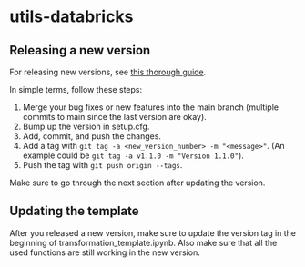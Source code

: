 # utils-databricks


## Releasing a new version

For releasing new versions, see [this thorough guide](https://py-pkgs.org/07-releasing-versioning.html).

In simple terms, follow these steps:
1. Merge your bug fixes or new features into the main branch (multiple commits to main since the last version are okay).
2. Bump up the version in setup.cfg.
3. Add, commit, and push the changes.
4. Add a tag with `git tag -a <new_version_number> -m "<message>"`. (An example could be `git tag -a v1.1.0 -m "Version 1.1.0"`).
5. Push the tag with `git push origin --tags`.

Make sure to go through the next section after updating the version.

## Updating the template
After you released a new version, make sure to update the version tag in the beginning of transformation_template.ipynb.
Also make sure that all the used functions are still working in the new version.